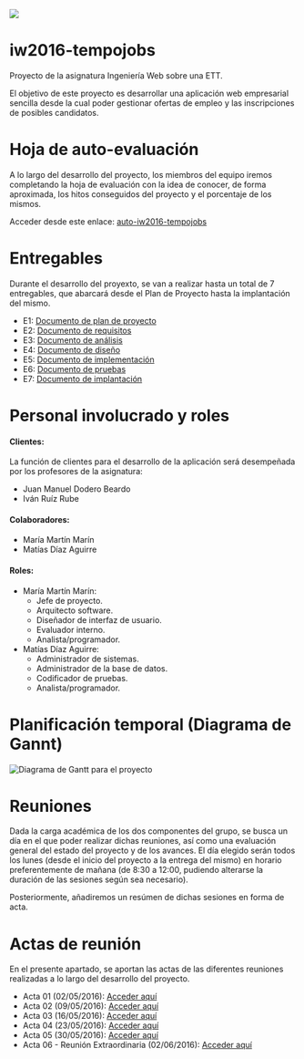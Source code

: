 ![](http://s32.postimg.org/nmm3ix4ol/logo_portada.jpg)

iw2016-tempojobs
================
Proyecto de la asignatura Ingeniería Web sobre una ETT.

El objetivo de este proyecto es desarrollar una aplicación web empresarial sencilla desde
la cual poder gestionar ofertas de empleo y las inscripciones de posibles candidatos.

Hoja de auto-evaluación
=======================
A lo largo del desarrollo del proyecto, los miembros del equipo iremos completando la hoja de evaluación con la idea de conocer, de forma aproximada, los hitos conseguidos del proyecto y el porcentaje de los mismos.

Acceder desde este enlace: [auto-iw2016-tempojobs](https://drive.google.com/open?id=1m27WBOe_tDdPjohx7sM0_MM33ur7FEmseI-JLapoFYI)

Entregables
===========

Durante el desarrollo del proyexto, se van a realizar hasta un total de 7 entregables, que abarcará desde el Plan de Proyecto hasta la implantación del mismo.

* E1: [Documento de plan de proyecto](https://drive.google.com/open?id=1qFu-Q5v8uLhlId2M9zFeppOT0CdY8ohl4T-J0hhmSVI)
* E2: [Documento de requisitos](https://drive.google.com/open?id=1jWdlkVnUCD8FCixcph0YGIk8XyvLM64gvuhZ0hjjOFc)
* E3: [Documento de análisis](https://drive.google.com/open?id=1ZV56vxDvH7zE6xuZ56GKfw8FRiKUL79tgfkhVqS2sRw)
* E4: [Documento de diseño](https://drive.google.com/open?id=16zt0RI7DanIPm-bnoK9YTx3vg_pVpwaLdf4GoiLM6mM)
* E5: [Documento de implementación](https://drive.google.com/open?id=1wU29LVy7oe9LqDSTRkh-u0Cg1VdNZCgKBHJFddWsYc0)
* E6: [Documento de pruebas](https://drive.google.com/open?id=1vy1HKTpR5a76nXT1vSKmnBH_FO-zQ6mbqgxsf_XmWM4)
* E7: [Documento de implantación](https://drive.google.com/open?id=1AN5fI6XfqhgLLjNpgqyjJjlVpHUpOdjz0k3L3wjPueU)

Personal involucrado y roles
============================

#### Clientes:
La función de clientes para el desarrollo de la aplicación será desempeñada por los profesores de la asignatura:
* Juan Manuel Dodero Beardo
* Iván Ruíz Rube

#### Colaboradores:
* María Martín Marín
* Matías Díaz Aguirre

#### Roles:
* María Martín Marín:
  * Jefe de proyecto.
  * Arquitecto software.
  * Diseñador de interfaz de usuario.
  * Evaluador interno.
  * Analista/programador.
* Matías Díaz Aguirre:
  * Administrador de sistemas.
  * Administrador de la base de datos.
  * Codificador de pruebas.
  * Analista/programador.

Planificación temporal (Diagrama de Gannt)
==========================================

![Diagrama de Gantt para el proyecto](http://s33.postimg.org/foo6lgm3j/Captura_de_pantalla_2016_06_03_a_la_s_03_06_56.png)

Reuniones
=========

Dada la carga académica de los dos componentes del grupo, se busca un día en el que poder realizar dichas reuniones, así como una evaluación general del estado del proyecto y de los avances. El día elegido serán todos los lunes (desde el inicio del proyecto a la entrega del mismo) en horario preferentemente de mañana (de 8:30 a 12:00, pudiendo alterarse la duración de las sesiones según sea necesario).

Posteriormente, añadiremos un resúmen de dichas sesiones en forma de acta.
  
Actas de reunión
================

En el presente apartado, se aportan las actas de las diferentes reuniones realizadas a lo largo del desarrollo del proyecto.

* Acta 01 (02/05/2016): [Acceder aquí](https://docs.google.com/document/d/1pjjJGuMZhWtNOMEU4TMDeBuq8h9dm6HJtCHWQ6SOEuc/edit)
* Acta 02 (09/05/2016): [Acceder aquí](https://docs.google.com/document/d/1CdYVSi5TAcb1UMg5eYmD8XMoxNtW-TexbTwQ9jxOMC0/edit)
* Acta 03 (16/05/2016): [Acceder aquí](https://docs.google.com/document/d/1RfOttmVPsxG7oDnbsA_mEy_2CEZ0eQhUyKdDWqju3Io/edit)
* Acta 04 (23/05/2016): [Acceder aquí](https://docs.google.com/document/d/1Mcuh_lQ_bLhoDyB_bgePlVWDQG0MacwYWyWFvcASom8/edit)
* Acta 05 (30/05/2016): [Acceder aquí](https://docs.google.com/document/d/1eZea9EZ2nADqMDtp1TAJ63ut8q8wXhgWOAjgQ6j4A3A/edit)
* Acta 06 - Reunión Extraordinaria (02/06/2016): [Acceder aquí](https://docs.google.com/document/d/1EHpWyaKqNnKh0r_ntLYsPxjwaE0rOPfvBNGCmPOvEuA/edit)
